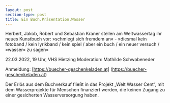 ```yaml
---
layout: post
section-type: post
title: Ein Buch.Präsentation.Wasser
---
```

Herbert, Jakob, Robert und Sebastian Kraner stellen am Weltwassertag ihr neues Kunstbuch vor: »schmiegt sich fremdem an« - »diesmal kein fotoband / kein lyrikband / kein spiel / aber ein buch / ein neuer versuch / »wasser« zu sagen«

22.03.2022, 19 Uhr, VHS Hietzing  Moderation: Mathilde Schwabeneder

Anmeldung: [https://buecher-geschenkeladen.at] (https://buecher-geschenkeladen.at)

Der Erlös aus dem Buchverkauf fließt in das Projekt „Welt Wasser Cent“, mit dem Wasserprojekte für Menschen finanziert werden, die keinen Zugang zu einer gesicherten Wasserversorgung haben.
